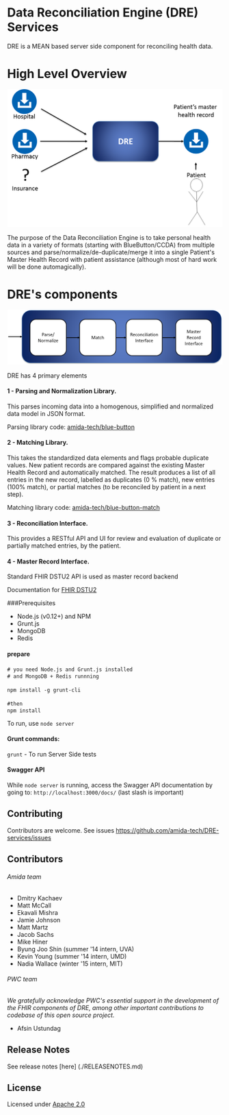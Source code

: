 Data Reconciliation Engine (DRE) Services
=========

DRE is a MEAN based server side component for reconciling health data.

High Level Overview
===================
![DRE High Level Diagram](docs/images/dre_overview_new.png)

The purpose of the Data Reconciliation Engine is to take personal health data in a variety of formats (starting with BlueButton/CCDA) from multiple sources and parse/normalize/de-duplicate/merge it into a single Patient's Master Health Record with patient assistance (although most of hard work will be done automagically).


DRE's components
=================
![DRE Components Diagram](docs/images/dre_four_components.png)

DRE has 4 primary elements

#### 1 - Parsing and Normalization Library.

This parses incoming data into a homogenous, simplified and normalized data model in JSON format.

Parsing library code: [amida-tech/blue-button](https://github.com/amida-tech/blue-button)


#### 2 - Matching Library.

This takes the standardized data elements and flags probable duplicate values. New patient records are compared against the existing Master Health Record and automatically matched. The result produces a list of all entries in the new record, labelled as duplicates (0 % match), new entries (100% match), or partial matches (to be reconciled by patient in a next step).

Matching library code: [amida-tech/blue-button-match](https://github.com/amida-tech/blue-button-match)

#### 3 - Reconciliation Interface.

This provides a RESTful API and UI for review and evaluation of duplicate or partially matched entries, by the patient.

#### 4 - Master Record Interface.

Standard FHIR DSTU2 API is used as master record backend

Documentation for [FHIR DSTU2](https://www.hl7.org/fhir/)

###Prerequisites

- Node.js (v0.12+) and NPM
- Grunt.js
- MongoDB
- Redis

#### prepare
```
# you need Node.js and Grunt.js installed
# and MongoDB + Redis runnning

npm install -g grunt-cli

#then
npm install
```

To run, use `node server`

#### Grunt commands:

`grunt` - To run Server Side tests

#### Swagger API

While `node server` is running, access the Swagger API documentation by going to: `http://localhost:3000/docs/` (last slash is important)

## Contributing

Contributors are welcome. See issues https://github.com/amida-tech/DRE-services/issues

## Contributors

###### Amida team

- Dmitry Kachaev
- Matt McCall
- Ekavali Mishra
- Jamie Johnson
- Matt Martz
- Jacob Sachs
- Mike Hiner
- Byung Joo Shin (summer '14 intern, UVA)
- Kevin Young (summer '14 intern, UMD)
- Nadia Wallace (winter '15 intern, MIT)

###### PWC team

_We gratefully acknowledge PWC's essential support in the development of the FHIR components of DRE, among other important contributions to codebase of this open source project._

- Afsin Ustundag


## Release Notes

See release notes [here] (./RELEASENOTES.md)


## License

Licensed under [Apache 2.0](./LICENSE)
